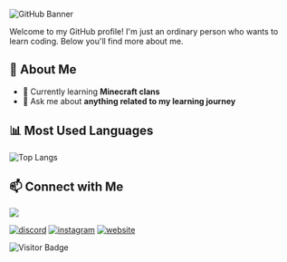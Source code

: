 ![GitHub Banner](https://i.postimg.cc/v83HjzNx/20e92227c9b739044e377b3567cfdac0.gif)

Welcome to my GitHub profile! I'm just an ordinary person who wants to learn coding. Below you'll find more about me.

## 🚀 About Me

- 🌱 Currently learning **Minecraft clans**
- 💬 Ask me about **anything related to my learning journey**

## 📊 Most Used Languages

![Top Langs](https://github-readme-stats.vercel.app/api/top-langs/?username=Scarily&langs_count=8&layout=compact&theme=radical&card_width=500)

## 📫 Connect with Me

<a href="https://discordapp.com/users/1099980838722088991">
  <img src="https://discord.c99.nl/widget/theme-3/1099980838722088991" />
</a>
<p>
  <a href="https://discordapp.com/users/1099980838722088991"><img src="https://img.shields.io/badge/Discord-7289DA?style=for-the-badge&logo=discord&logoColor=white" alt="discord"></a>
  <a href="https://instagram.com/mohfahmimc_"><img src="https://img.shields.io/badge/Instagram-E4405F?style=for-the-badge&logo=instagram&logoColor=white" alt="instagram"></a>
  <a href=""><img src="-4285F4?style=for-the-badge&logo=google-chrome&logoColor=white" alt="website"></a>
</p>
<!-- <a href="https://discord.com/invite/KVanx6pus9">
  <img src="https://invidget.switchblade.xyz/KVanx6pus9" alt="Discord Server" />
</a> -->

![Visitor Badge](https://visitor-badge.laobi.icu/badge?page_id=ScarilyId.ScarilyId)
